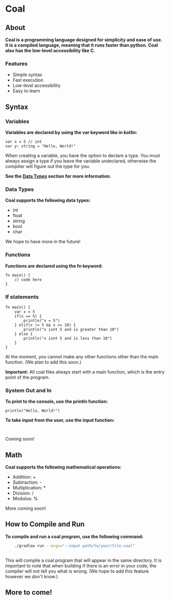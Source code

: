 # Coal

## About
**Coal is a programming language designed for simplicity and ease of use. It is a compiled language, meaning that it runs faster than python. Coal also has the low-level accessibility like C.**

### Features
- Simple syntax
- Fast execution
- Low-level accessibility
- Easy to learn

## Syntax
### Variables

**Variables are declared by using the var keyword like in kotlin:**
```coal
var x = 5 // int
var y: string = "Hello, World!"
```

When creating a variable, you have the option to declare a type. You must always assign a type if you leave the variable undeclared, otherwise the compilier will figure out the type for you.

**See the [Data Types](#data-types) section for more information.**

### Data Types
**Coal supports the following data types:**
- int
- float
- string
- bool
- char

We hope to have more in the future!

### Functions

**Functions are declared using the fn keyword:**
```coal
fn main() {
    // code here
}
```

### If statements
```coal
fn main() {
    var x = 5
    if(x == 5) {
        println("x = 5")
    } elif(x != 5 && x >= 10) {
        println("x isnt 5 and is greater than 10")
    } else {
        println("x isnt 5 and is less than 10")
    }
}
```

At the moment, you cannot make any other functions other than the main function. (We plan to add this soon.)

**Important:** All coal files always start with a main function, which is the entry point of the program.

### System Out and In
**To print to the console, use the println function:**
```coal
println("Hello, World!")
```

**To take input from the user, use the input function:**
```coal
    
```

Coming soon!

## Math
**Coal supports the following mathematical operations:**
- Addition: +
- Subtraction: -
- Multiplication: *
- Division: /
- Modulus: %

More coming soon!

## How to Compile and Run
**To compile and run a coal program, use the following command:**
```bash
    ./gradlew run --args="--input path/to/your/file.coal"
    
```

This will compile a coal program that will appear in the same directory. It is important to note that when building if there is an error in your code, the compiler will not tell you what is wrong. (We hope to add this feature however we don't know.)

## More to come!
